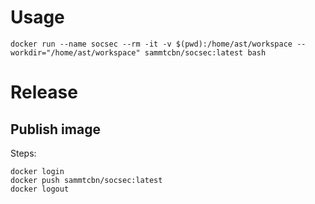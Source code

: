 # Usage

```
docker run --name socsec --rm -it -v $(pwd):/home/ast/workspace --workdir="/home/ast/workspace" sammtcbn/socsec:latest bash
```

# Release

## Publish image

Steps:
```
docker login
docker push sammtcbn/socsec:latest
docker logout
```
